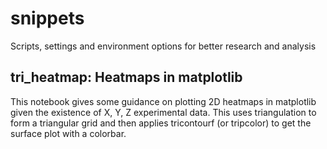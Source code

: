 # snippets
Scripts, settings and environment options for better research and analysis

## tri_heatmap: Heatmaps in matplotlib
This notebook gives some guidance on plotting 2D heatmaps in matplotlib given
the existence of X, Y, Z experimental data.  This uses triangulation to form a
triangular grid and then applies tricontourf (or tripcolor) to get the surface
plot with a colorbar.
